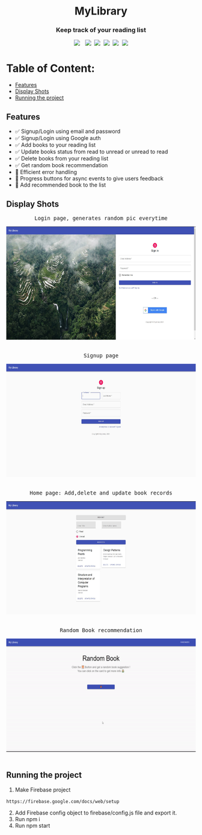 
<div align="center"><h1>MyLibrary</h1></div>
<div align="center"><h3>Keep track of your reading list</h3></div>




<pre><div align="center"><img style="margin-right: 5px;" src="https://img.shields.io/badge/React-%20%20-blue"/> <img src="https://img.shields.io/badge/%20%20build-passing-green"/> <img src="https://img.shields.io/badge/%20%20contributers-2-informational"/> <img src="https://img.shields.io/badge/maintainability-A-yellow"/> <img src="https://img.shields.io/badge/Firebase-%20%20%20%20%20%20%20%20%20%20%20%20%20%20%20-orange"/> <img src="https://img.shields.io/badge/MaterialUI-%20%20-purple"/></div></pre> 

# Table of Content:
- [Features](#features)
- [Display Shots](#display-shots)
- [Running the project](#running-the-project)


## Features
- ✅ Signup/Login using email and password
- ✅ Signup/Login using Google auth
- ✅ Add books to your reading list
- ✅ Update books status from read to unread or unread to read
- ✅ Delete books from your reading list
- ✅ Get random book recommendation
- 🚧 Efficient error handling
- 🚧 Progress buttons for async events to give users feedback
- 🚧 Add recommended book to the list



## Display Shots
 <pre align="center">Login page, generates random pic everytime</pre>
<div align="center"><img src ="1.jpg" width="600" height="300"></div><br/>
 <pre align="center">Signup page</pre>
 <div align="center"> <img src ="2.jpg" width="600" height="300"> </div> <br/>  
  <pre align="center">Home page: Add,delete and update book records</pre>
 <div align="center">  <img src ="3.jpg" width="600" height="300">   </div><br/> 
 <pre align="center">Random Book recommendation</pre>
 <div align="center"> <img src ="random.gif" width="600" height="300">   </div><br/> 

## Running the project
1. Make Firebase project
```
https://firebase.google.com/docs/web/setup
```
2. Add Firebase config object to firebase/config.js file and export it. 
3. Run npm i
4. Run npm start











